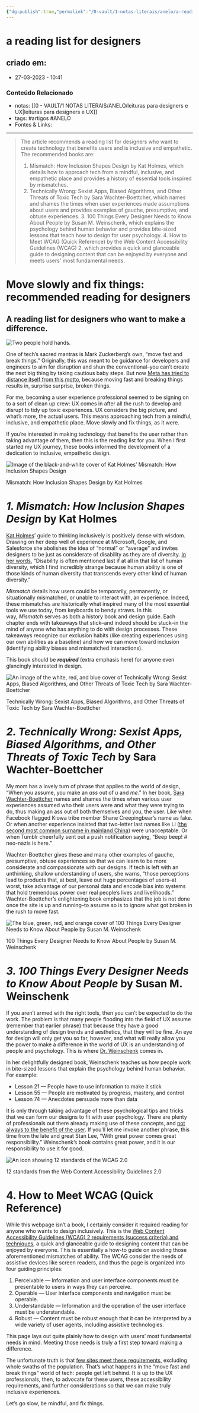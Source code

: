 ```yaml
---
{"dg-publish":true,"permalink":"/0-vault/1-notas-literais/anelo/a-reading-list-for-designers/","tags":["artigos","ANELO"],"dgHomeLink":true,"dgShowLocalGraph":true,"dgShowFileTree":true,"dgEnableSearch":true}
---
```


# a reading list for designers

## criado em: 
-  27-03-2023 - 10:41

### Conteúdo Relacionado
- notas: [[0 - VAULT/1 NOTAS LITERAIS/ANELO/leituras para designers e UX\|leituras para designers e UX]]
- tags: #artigos #ANELO
- Fontes & Links: 

---

>The article recommends a reading list for designers who want to create technology that benefits users and is inclusive and empathetic. The recommended books are:
>1.  Mismatch: How Inclusion Shapes Design by Kat Holmes, which details how to approach tech from a mindful, inclusive, and empathetic place and provides a history of essential tools inspired by mismatches.
>   2.  Technically Wrong: Sexist Apps, Biased Algorithms, and Other Threats of Toxic Tech by Sara Wachter-Boettcher, which names and shames the times when user experiences made assumptions about users and provides examples of gauche, presumptive, and obtuse experiences.
>      3.  100 Things Every Designer Needs to Know About People by Susan M. Weinschenk, which explains the psychology behind human behavior and provides bite-sized lessons that teach how to design for user psychology.
>         4.  How to Meet WCAG (Quick Reference) by the Web Content Accessibility Guidelines (WCAG) 2, which provides a quick and glanceable guide to designing content that can be enjoyed by everyone and meets users' most fundamental needs.



# Move slowly and fix things: recommended reading for designers

## A reading list for designers who want to make a difference.

![Two people hold hands.](https://miro.medium.com/v2/resize:fit:700/1*CmkAiBUgfU7_rjot8VRGpA.jpeg)

One of tech’s sacred mantras is Mark Zuckerberg’s own, “move fast and break things.” Originally, this was meant to be guidance for developers and engineers to aim for disruption and shun the conventional–you can’t create the next big thing by taking cautious baby steps. But now [Meta has tried to distance itself from this motto](https://www.businessinsider.com/meta-mark-zuckerberg-new-values-move-fast-and-break-things-2022-2), because moving fast and breaking things results in, surprise surprise, broken things.

For me, becoming a user experience professional seemed to be signing on to a sort of clean up crew: UX comes in after all the rush to develop and disrupt to tidy up toxic experiences. UX considers the big picture, and what’s more, the actual users. This means approaching tech from a mindful, inclusive, and empathetic place. Move slowly and fix things, as it were.

If you’re interested in making technology that benefits the user rather than taking advantage of them, then this is the reading list for you. When I first started my UX journey, these books informed the development of a dedication to inclusive, empathetic design.

![Image of the black-and-white cover of Kat Holmes’ Mismatch: How Inclusion Shapes Design](https://miro.medium.com/v2/resize:fit:700/0*WCfBgJIiNWTQYv8n.jpg)

Mismatch: How Inclusion Shapes Design by Kat Holmes

# _1. Mismatch: How Inclusion Shapes Design_ by Kat Holmes

[Kat Holmes](https://medium.com/user-experience-design-1/women-in-ux-kat-holmes-8f1f93909730)’ guide to thinking inclusively is positively dense with wisdom. Drawing on her deep well of experience at Microsoft, Google, and Salesforce she abolishes the idea of “normal” or “average” and invites designers to be just as considerate of disability as they are of diversity. [In her words](https://www.youtube.com/watch?v=ZBjhniwwH8A&t=1250s), “Disability is often mentioned last if at all in that list of human diversity, which I find incredibly strange because human ability is one of those kinds of human diversity that transcends every other kind of human diversity.”

_Mismatch_ details how users could be temporarily, permanently, or situationally mismatched, or unable to interact with, an experience. Indeed, these mismatches are historically what inspired many of the most essential tools we use today, from keyboards to bendy straws. In this way, _Mismatch_ serves as both a history book and design guide. Each chapter ends with takeaways that stick–and indeed should be stuck–in the mind of anyone who has anything to do with design processes. These takeaways recognize our exclusion habits (like creating experiences using our own abilities as a baseline) and how we can move toward inclusion (identifying ability biases and mismatched interactions).

This book should be **_required_** (extra emphasis here) for anyone even glancingly interested in design.

![An image of the white, red, and blue cover of Technically Wrong: Sexist Apps, Biased Algorithms, and Other Threats of Toxic Tech by Sara Wachter-Boettcher](https://miro.medium.com/v2/resize:fit:700/0*HPxhIsBMBUfeW2Ui.jpg)

Technically Wrong: Sexist Apps, Biased Algorithms, and Other Threats of Toxic Tech by Sara Wachter-Boettcher

# _2. Technically Wrong: Sexist Apps, Biased Algorithms, and Other Threats of Toxic Tech_ by Sara Wachter-Boettcher

My mom has a lovely turn of phrase that applies to the world of design, “When you assume, you make an _ass_ out of _u_ and _me_.” In her book, [Sara Wachter-Boettcher](https://www.sarawb.com/) names and shames the times when various user experiences assumed who their users were and what they were trying to do, thus making an ass out of both themselves and you, the user. Like when Facebook flagged Kiowa tribe member Shane Creepingbear’s name as fake. Or when another experience insisted that two-letter last names like Li ([the second most common surname in mainland China](https://en.wikipedia.org/wiki/Li_(surname_%E6%9D%8E)#:~:text=It%20was%20formerly%20thought%20to,common%20surname%20in%20Mainland%20China.)) were unacceptable. Or when Tumblr cheerfully sent out a push notification saying, “Beep beep! # neo-nazis is here.”

Wachter-Boettcher gives these and many other examples of gauche, presumptive, obtuse experiences so that we can learn to be more considerate and compassionate with our designs. If tech is left with an unthinking, shallow understanding of users, she warns, “those perceptions lead to products that, at best, leave out huge percentages of users–at worst, take advantage of our personal data and encode bias into systems that hold tremendous power over real people’s lives and livelihoods.” Wachter-Boettcher’s enlightening book emphasizes that the job is not done once the site is up and running–to assume so is to ignore what got broken in the rush to move fast.

![The blue, green, red, and orange cover of 100 Things Every Designer Needs to Know About People by Susan M. Weinschenk](https://miro.medium.com/v2/resize:fit:700/0*u8h0ZRIRVvv0BZ0r.jpg)

100 Things Every Designer Needs to Know About People by Susan M. Weinschenk

# _3. 100 Things Every Designer Needs to Know About People_ by Susan M. Weinschenk

If you aren’t armed with the right tools, then you can’t be expected to do the work. The problem is that many people flooding into the field of UX assume (remember that earlier phrase) that because they have a good understanding of design trends and aesthetics, that they will be fine. An eye for design will only get you so far, however, and what will really allow you the power to make a difference in the world of UX is an understanding of people and psychology. This is where [Dr. Weinschenk](https://twitter.com/thebrainlady?lang=en) comes in.

In her delightfully designed book, Weinschenk teaches us how people work in bite-sized lessons that explain the psychology behind human behavior. For example:

-   Lesson 21 — People have to use information to make it stick
-   Lesson 55 — People are motivated by progress, mastery, and control
-   Lesson 74 — Anecdotes persuade more than data

It is only through taking advantage of these psychological tips and tricks that we can form our designs to fit with user psychology. There are plenty of professionals out there already making use of these concepts, and [not always to the benefit of the user](https://uxdesign.cc/dark-patterns-in-data-protection-13fdb0c5231d). If you’ll let me invoke another phrase, this time from the late and great Stan Lee, “With great power comes great responsibility.” Weinschenk’s book contains great power, and it is our responsibility to use it for good.

![An icon showing 12 standards of the WCAG 2.0](https://miro.medium.com/v2/resize:fit:700/0*fRF7jE8Km2rdPn_Q.jpg)

12 standards from the Web Content Accessibility Guidelines 2.0

# 4. How to Meet WCAG (Quick Reference)

While this webpage isn’t a book, I certainly consider it required reading for anyone who wants to design inclusively. This is the [Web Content Accessibility Guidelines (WCAG) 2 requirements (success criteria) and techniques](https://www.w3.org/WAI/WCAG21/quickref/#principle1), a quick and glanceable guide to designing content that can be enjoyed by everyone. This is essentially a how-to guide on avoiding those aforementioned mismatches of ability. The WCAG consider the needs of assistive devices like screen readers, and thus the page is organized into four guiding principles:

1.  Perceivable — Information and user interface components must be presentable to users in ways they can perceive.
2.  Operable — User interface components and navigation must be operable.
3.  Understandable — Information and the operation of the user interface must be understandable.
4.  Robust — Content must be robust enough that it can be interpreted by a wide variety of user agents, including assistive technologies.

This page lays out quite plainly how to design with users’ most fundamental needs in mind. Meeting those needs is truly a first step toward making a difference.

The unfortunate truth is that [few sites meet these requirements](https://www.digitalcommerce360.com/2021/03/30/web-accessibility-lawsuits-grow-and-retailers-are-the-main-targets/), excluding whole swaths of the population. That’s what happens in the “move fast and break things” world of tech: people get left behind. It is up to the UX professionals, then, to advocate for these users, these accessibility requirements, and further considerations so that we can make truly inclusive experiences.

Let’s go slow, be mindful, and fix things.